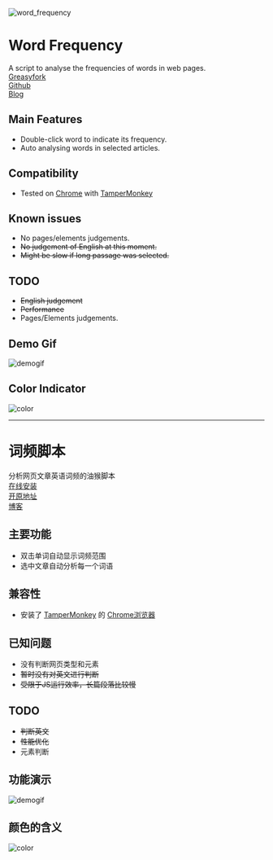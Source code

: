 ![word_frequency](https://github.com/oyrx/word_frequency/raw/master/others/words.png)
# Word Frequency
A script to analyse the frequencies of words in web pages.  
[Greasyfork](https://greasyfork.org/zh-CN/scripts/371031-%E8%AF%8D%E9%A2%91%E7%BB%9F%E8%AE%A1)  
[Github](https://github.com/oyrx/word_frequency)    
[Blog](https://quoth.win/word_freq)  

## Main Features
- Double-click word to indicate its frequency.  
- Auto analysing words in selected articles.  

## Compatibility
- Tested on [Chrome](https://www.google.com/chrome/) with [TamperMonkey](https://chrome.google.com/webstore/detail/tampermonkey/dhdgffkkebhmkfjojejmpbldmpobfkfo?hl=en)  

## Known issues
- No pages/elements judgements. 
- <del>No judgement of English at this moment.</del>  
- <del>Might be slow if long passage was selected.</del>  

## TODO
- <del>English judgement</del>  
- <del>Performance</del>  
- Pages/Elements judgements.  

## Demo Gif
![demogif](https://github.com/oyrx/word_frequency/raw/master/others/words.gif)

## Color Indicator
![color](https://github.com/oyrx/word_frequency/raw/master/others/signals.jpg)
    
----------------------------------------------------
    
# 词频脚本
分析网页文章英语词频的油猴脚本  
[在线安装](https://greasyfork.org/zh-CN/scripts/371031-%E8%AF%8D%E9%A2%91%E7%BB%9F%E8%AE%A1)  
[开原地址](https://github.com/oyrx/word_frequency)  
[博客](https://quoth.win/word_freq)  

## 主要功能
- 双击单词自动显示词频范围  
- 选中文章自动分析每一个词语  

## 兼容性
- 安装了 [TamperMonkey](https://chrome.google.com/webstore/detail/tampermonkey/dhdgffkkebhmkfjojejmpbldmpobfkfo?hl=en) 的 [Chrome浏览器](https://www.google.com/chrome/)   

## 已知问题
- 没有判断网页类型和元素
- <del>暂时没有对英文进行判断</del>  
- <del>受限于JS运行效率，长篇段落比较慢</del>  

## TODO
- <del>判断英文</del>  
- <del>性能优化</del>  
- 元素判断  

    
## 功能演示
![demogif](https://github.com/oyrx/word_frequency/raw/master/others/words.gif)

## 颜色的含义
![color](https://github.com/oyrx/word_frequency/raw/master/others/signals.jpg)